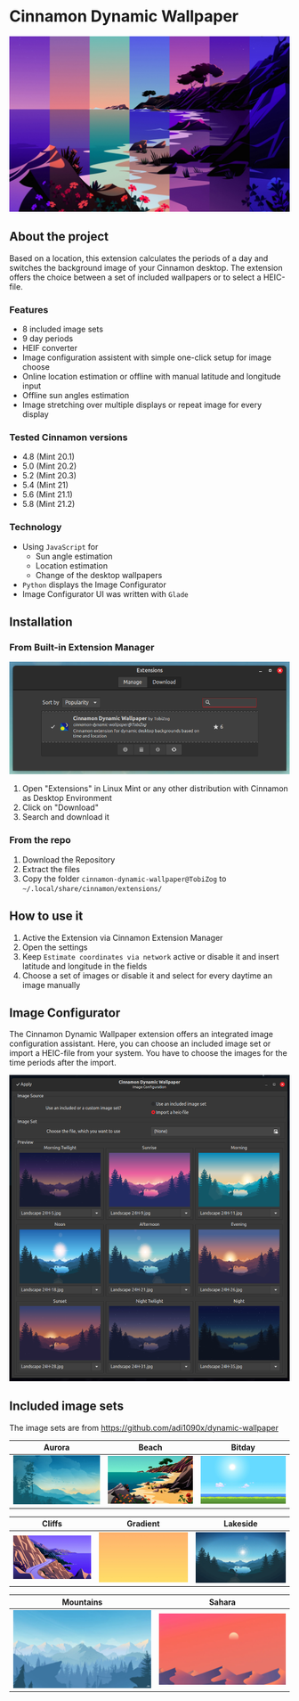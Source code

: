 # Cinnamon Dynamic Wallpaper

![](res/wallpaper_merged.jpg)

## About the project
Based on a location, this extension calculates the periods of a day and switches the background image of your Cinnamon desktop. The extension offers the choice between a set of included wallpapers or to select a HEIC-file.

### Features
- 8 included image sets
- 9 day periods
- HEIF converter
- Image configuration assistent with simple one-click setup for image choose
- Online location estimation or offline with manual latitude and longitude input
- Offline sun angles estimation
- Image stretching over multiple displays or repeat image for every display

### Tested Cinnamon versions
- 4.8 (Mint 20.1)
- 5.0 (Mint 20.2)
- 5.2 (Mint 20.3)
- 5.4 (Mint 21)
- 5.6 (Mint 21.1)
- 5.8 (Mint 21.2)

### Technology
- Using `JavaScript` for
	- Sun angle estimation
	- Location estimation
	- Change of the desktop wallpapers
- `Python` displays the Image Configurator
- Image Configurator UI was written with `Glade`

## Installation
### From Built-in Extension Manager
![](res/download-manager.png)

1. Open "Extensions" in Linux Mint or any other distribution with Cinnamon as Desktop Environment
2. Click on "Download"
3. Search and download it

### From the repo
1. Download the Repository
2. Extract the files
3. Copy the folder `cinnamon-dynamic-wallpaper@TobiZog` to `~/.local/share/cinnamon/extensions/`

## How to use it
1. Active the Extension via Cinnamon Extension Manager
2. Open the settings
3. Keep `Estimate coordinates via network` active or disable it and insert latitude and longitude in the fields
4. Choose a set of images or disable it and select for every daytime an image manually

## Image Configurator
The Cinnamon Dynamic Wallpaper extension offers an integrated image configuration assistant. Here, you can choose an included image set or import a HEIC-file from your system. You have to choose the images for the time periods after the import.

![](res/image_configurator.png)


## Included image sets
The image sets are from https://github.com/adi1090x/dynamic-wallpaper

| Aurora | Beach | Bitday |
| ------ | ----- | ------ |
| ![](cinnamon-dynamic-wallpaper@TobiZog/5.4/images/included_image_sets/aurora/5.jpg) | ![](cinnamon-dynamic-wallpaper@TobiZog/5.4/images/included_image_sets/beach/4.jpg) | ![](cinnamon-dynamic-wallpaper@TobiZog/5.4/images/included_image_sets/bitday/4.jpg) |

| Cliffs | Gradient | Lakeside | 
| -------- | --------- | ------ |
| ![](cinnamon-dynamic-wallpaper@TobiZog/5.4/images/included_image_sets/cliffs/4.jpg) | ![](cinnamon-dynamic-wallpaper@TobiZog/5.4/images/included_image_sets/gradient/4.jpg) | ![](cinnamon-dynamic-wallpaper@TobiZog/5.4/images/included_image_sets/lakeside/4.jpg) |

| Mountains | Sahara |
| --------- | ------ |
| ![](cinnamon-dynamic-wallpaper@TobiZog/5.4/images/included_image_sets/mountains/4.jpg) | ![](cinnamon-dynamic-wallpaper@TobiZog/5.4/images/included_image_sets/sahara/4.jpg) |